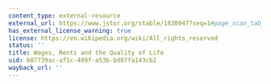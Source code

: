 ```yaml
---
content_type: external-resource
external_url: https://www.jstor.org/stable/1830947?seq=1#page_scan_tab_contents
has_external_license_warning: true
license: https://en.wikipedia.org/wiki/All_rights_reserved
status: ''
title: Wages, Rents and the Quality of Life
uid: b07739ac-af1c-489f-a53b-bd07fa143cb2
wayback_url: ''
---
```

